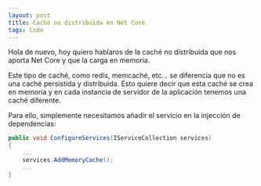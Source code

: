```yaml
---
layout: post
title: Caché no distribuida en Net Core
tags: Code
---
```


Hola de nuevo, hoy quiero hablaros de la caché no distribuida que nos aporta Net Core y que la carga en memoria.

Este tipo de caché, como redis, memcaché, etc... se diferencia que no es una caché persistida y distribuida. Esto quiere decir que esta caché se crea en memoria y en cada instancia de servidor de la aplicación tenemos una caché diferente.

Para ello, simplemente necesitamos añadir el servicio en la injección de dependencias:

~~~csharp
public void ConfigureServices(IServiceCollection services)
{
    ...
    services.AddMemoryCache();
    ...
}
~~~
